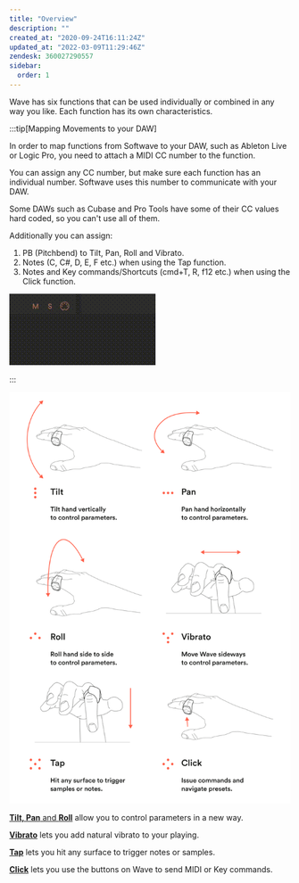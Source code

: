 ```yaml
---
title: "Overview"
description: ""
created_at: "2020-09-24T16:11:24Z"
updated_at: "2022-03-09T11:29:46Z"
zendesk: 360027290557
sidebar:
  order: 1
---
```


Wave has six functions that can be used individually or combined in any way you like. Each function has its own characteristics.


:::tip[Mapping Movements to your DAW]

In order to map functions from Softwave to your DAW, such as Ableton Live or Logic Pro, you need to attach a MIDI CC number to the function.


You can assign any CC number, but make sure each function has an individual number.
Softwave uses this number to communicate with your DAW.

Some DAWs such as Cubase and Pro Tools have some of their CC values hard coded, so you can't use all of them.

Additionally you can assign:

1. PB (Pitchbend) to Tilt, Pan, Roll and Vibrato.
2. Notes (C, C#, D, E, F etc.) when using the Tap function.
3. Notes and Key commands/Shortcuts (cmd+T, R, f12 etc.) when using the Click function.

![](/src/assets/images/article_360013618957_image_0.gif)

:::


![](/src/assets/images/article_360013618957_image_1.png)

[**Tilt, Pan** and **Roll**](/wave-for-music/functions/tilt-pan-roll) allow you to control parameters in a new way.

[**Vibrato**](/wave-for-music/functions/vibrato) lets you add natural vibrato to your playing.

[**Tap**](/wave-for-music/functions/tap) lets you hit any surface to trigger notes or samples.

[**Click**](/wave-for-music/functions/click) lets you use the buttons on Wave to send MIDI or Key commands.
